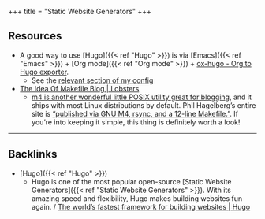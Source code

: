 +++
title = "Static Website Generators"
+++


## Resources

- A good way to use [Hugo]({{< ref "Hugo" >}}) is via [Emacs]({{< ref "Emacs" >}}) + [Org mode]({{< ref "Org mode" >}}) + [ox-hugo - Org to Hugo exporter](https://ox-hugo.scripter.co/).
	- See the [relevant section of my config](https://github.com/freetonik/emacs-dotfiles#blogging-with-hugo)
- [The Idea Of Makefile Blog | Lobsters](https://lobste.rs/s/0skwhg/idea_makefile_blog)
	- [m4 is another wonderful little POSIX utility great for blogging](https://chrisman.github.io/9.html), and it ships with most Linux distributions by default. Phil Hagelberg’s entire site is [“published via GNU M4, rsync, and a 12-line Makefile.”](https://technomancy.us/colophon). If you’re into keeping it simple, this thing is definitely worth a look!

---
## Backlinks
* [Hugo]({{< ref "Hugo" >}})
	* Hugo is one of the most popular open-source [Static Website Generators]({{< ref "Static Website Generators" >}}). With its amazing speed and flexibility, Hugo makes building websites fun again. / [The world’s fastest framework for building websites | Hugo](https://gohugo.io/)

